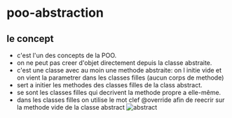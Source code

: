 # poo-abstraction


## le concept

- c'est l'un des concepts de la POO.
- on ne peut pas creer d'objet directement depuis la classe abstraite.
- c'est une classe avec au moin une methode abstraite: on l initie vide et on vient la parametrer dans les classes filles (aucun corps de methode)
- sert a initier les methodes des classes filles de la class abstract.
- se sont les classes filles qui decrivent la methode propre a elle-même.
- dans les classes filles on utilise le mot clef @override afin de reecrir sur la methode vide de la classe abstract
![abstract](https://user-images.githubusercontent.com/66671034/153869372-ca7af900-0081-4bbc-82d4-539b6f582733.png)
